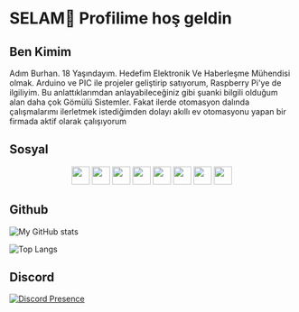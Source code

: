 <h1>SELAM👋 
Profilime hoş geldin</h1>

<h2>Ben Kimim</h2>

<p>Adım Burhan. 18 Yaşındayım. Hedefim Elektronik Ve Haberleşme Mühendisi olmak. Arduino ve PIC ile projeler geliştirip satıyorum, Raspberry Pi'ye de ilgiliyim. Bu anlattıklarımdan anlayabileceğiniz gibi şuanki bilgili olduğum alan daha çok Gömülü Sistemler. Fakat ilerde otomasyon dalında çalışmalarımı ilerletmek istediğimden dolayı akıllı ev otomasyonu yapan bir firmada aktif olarak çalışıyorum</p>

<h2>Sosyal</h2>
<p align="center"> <a href="https://discord.com/users/853130594351317002" target="_blank" rel="noreferrer"><img src="https://raw.githubusercontent.com/danielcranney/readme-generator/main/public/icons/socials/discord.svg" width="32" height="32" /></a>
<a href="https://www.twitter.com/fermwn" target="_blank" rel="noreferrer"><img src="https://raw.githubusercontent.com/danielcranney/readme-generator/main/public/icons/socials/twitter.svg" width="32" height="32" /></a>
<a href="http://www.instagram.com/burhnn20" target="_blank" rel="noreferrer"><img src="https://raw.githubusercontent.com/danielcranney/readme-generator/main/public/icons/socials/instagram.svg" width="32" height="32" /></a>
<a href="https://www.linkedin.com/in/burhan-yasin-kose/" target="_blank" rel="noreferrer"><img src="https://raw.githubusercontent.com/danielcranney/readme-generator/main/public/icons/socials/linkedin.svg" width="32" height="32" /></a>
<a href="https://www.threads.net/@burhnn20" target="_blank" rel="noreferrer"><img src="https://upload.wikimedia.org/wikipedia/commons/9/9d/Threads_%28app%29_logo.svg" width="32" height="32" /></a>
<a href="https://www.hackster.io/burhannn" target="_blank" rel="noreferrer"><img src="https://upload.wikimedia.org/wikipedia/commons/0/0b/Cib-hackster_%28CoreUI_Icons_v1.0.0%29.svg" width="32" height="32" /></a>
 <a href="https://www.hackster.io/burhayasin" target="_blank" rel="noreferrer"><img src="https://upload.wikimedia.org/wikipedia/commons/0/0b/Cib-hackster_%28CoreUI_Icons_v1.0.0%29.svg" width="32" height="32" /></a>
<a href="mailto:burhan@slipyme.com" target="_blank" rel="noreferrer"><img src="https://upload.wikimedia.org/wikipedia/commons/7/7e/Gmail_icon_%282020%29.svg" width="32" height="32" /></a>
</p>

<h2>Github</h2>



![My GitHub stats](https://github-readme-stats.vercel.app/api?username=burhwn&show_icons=true&theme=tokyonight)


![Top Langs](https://github-readme-stats.vercel.app/api/top-langs/?username=burhwn&layout=compact&theme=tokyonight)


<h2>Discord</h2>


[![Discord Presence](https://lanyard.cnrad.dev/api/853130594351317002)](https://discord.com/users/853130594351317002)
